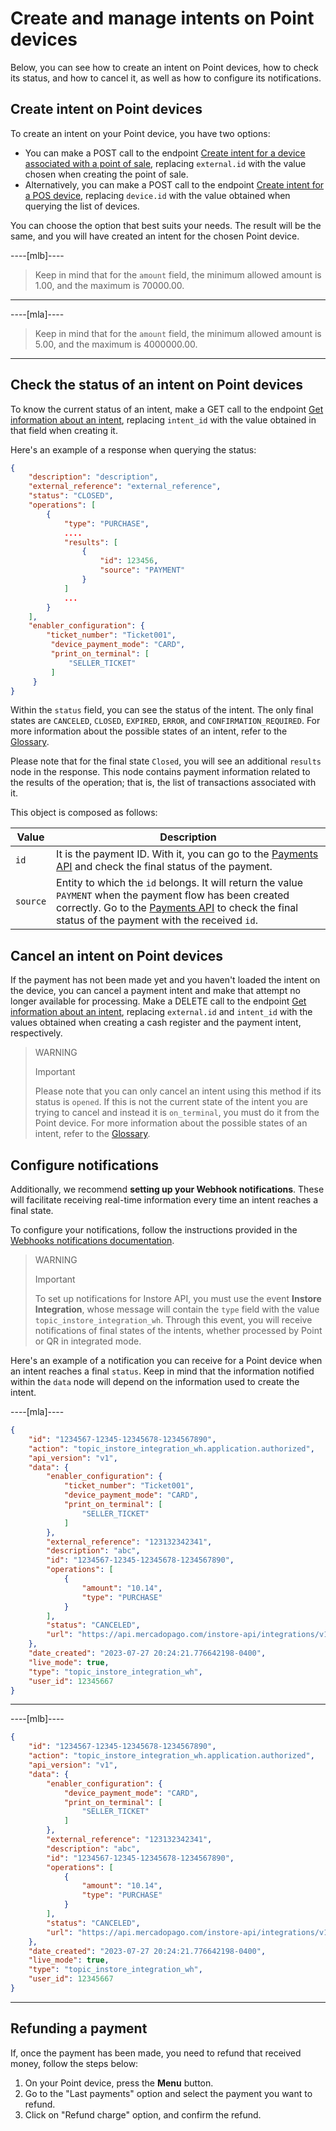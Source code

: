 # Create and manage intents on Point devices

Below, you can see how to create an intent on Point devices, how to check its status, and how to cancel it, as well as how to configure its notifications.

## Create intent on Point devices

To create an intent on your Point device, you have two options:
 * You can make a POST call to the endpoint [Create intent for a device associated with a point of sale](/developers/en/reference/instore-api/), replacing `external.id` with the value chosen when creating the point of sale.
 * Alternatively, you can make a POST call to the endpoint [Create intent for a POS device](/developers/en/reference/instore-api/), replacing `device.id` with the value obtained when querying the list of devices.

You can choose the option that best suits your needs. The result will be the same, and you will have created an intent for the chosen Point device.


----[mlb]----
> Keep in mind that for the `amount` field, the minimum allowed amount is 1.00, and the maximum is 70000.00.

------------

----[mla]----
> Keep in mind that for the `amount` field, the minimum allowed amount is 5.00, and the maximum is 4000000.00.

------------

## Check the status of an intent on Point devices

To know the current status of an intent, make a GET call to the endpoint [Get information about an intent](/developers/en/reference/instore-api/), replacing `intent_id` with the value obtained in that field when creating it.

Here's an example of a response when querying the status:

``` json
{
    "description": "description",
    "external_reference": "external_reference",
    "status": "CLOSED",
    "operations": [
        {
            "type": "PURCHASE",
            ....
            "results": [
                {
                    "id": 123456,
                    "source": "PAYMENT"
                }
            ]
            ...
        }
    ],
    "enabler_configuration": {
        "ticket_number": "Ticket001",
         "device_payment_mode": "CARD",
         "print_on_terminal": [
             "SELLER_TICKET"
         ]
     }
}
```

Within the `status` field, you can see the status of the intent. The only final states are `CANCELED`, `CLOSED`, `EXPIRED`, `ERROR`, and `CONFIRMATION_REQUIRED`.
For more information about the possible states of an intent, refer to the [Glossary](/developers/en/docs/ecosistema-presencial/glossary).

Please note that for the final state `Closed`, you will see an additional `results` node in the response. This node contains payment information related to the results of the operation; that is, the list of transactions associated with it.

This object is composed as follows:

| Value | Description |
|---|---|
| `id` | It is the payment ID. With it, you can go to the [Payments API](/developers/en/reference/payments/_payments_search/get) and check the final status of the payment. |
| `source` | Entity to which the `id` belongs. It will return the value `PAYMENT` when the payment flow has been created correctly. Go to the [Payments API](/developers/en/reference/payments/_payments_search/get) to check the final status of the payment with the received `id`. |

## Cancel an intent on Point devices

If the payment has not been made yet and you haven't loaded the intent on the device, you can cancel a payment intent and make that attempt no longer available for processing. 
Make a DELETE call to the endpoint [Get information about an intent](/developpers/en/reference/instore-api/), replacing `external.id` and `intent_id` with the values obtained when creating a cash register and the payment intent, respectively.

> WARNING
>
> Important
>
> Please note that you can only cancel an intent using this method if its status is `opened`. If this is not the current state of the intent you are trying to cancel and instead it is `on_terminal`, you must do it from the Point device. For more information about the possible states of an intent, refer to the [Glossary](/developers/en/docs/ecosistema-presencial/glossary).

## Configure notifications

Additionally, we recommend **setting up your Webhook notifications**. These will facilitate receiving real-time information every time an intent reaches a final state.

To configure your notifications, follow the instructions provided in the [Webhooks notifications documentation](/developers/en/docs/ecosistema-presencial/additional-content/your-integrations/notifications/webhooks).

> WARNING
>
> Important
>
> To set up notifications for Instore API, you must use the event **Instore Integration**, whose message will contain the `type` field with the value `topic_instore_integration_wh`. Through this event, you will receive notifications of final states of the intents, whether processed by Point or QR in integrated mode.

Here's an example of a notification you can receive for a Point device when an intent reaches a final `status`. Keep in mind that the information notified within the `data` node will depend on the information used to create the intent.

----[mla]----
``` json
{
    "id": "1234567-12345-12345678-1234567890",
    "action": "topic_instore_integration_wh.application.authorized",
    "api_version": "v1",
    "data": {
        "enabler_configuration": {
            "ticket_number": "Ticket001",
            "device_payment_mode": "CARD",
            "print_on_terminal": [
                "SELLER_TICKET"
            ]
        },
        "external_reference": "123132342341",
        "description": "abc",
        "id": "1234567-12345-12345678-1234567890",
        "operations": [
            {
                "amount": "10.14",
                "type": "PURCHASE"
            }
        ],
        "status": "CANCELED",
        "url": "https://api.mercadopago.com/instore-api/integrations/v1/intents/1234567-12345-12345678-1234567890/point"
    },
    "date_created": "2023-07-27 20:24:21.776642198-0400",
    "live_mode": true,
    "type": "topic_instore_integration_wh",
    "user_id": 12345667
}

```
------------
----[mlb]----
``` json
{
    "id": "1234567-12345-12345678-1234567890",
    "action": "topic_instore_integration_wh.application.authorized",
    "api_version": "v1",
    "data": {
        "enabler_configuration": {
            "device_payment_mode": "CARD",
            "print_on_terminal": [
                "SELLER_TICKET"
            ]
        },
        "external_reference": "123132342341",
        "description": "abc",
        "id": "1234567-12345-12345678-1234567890",
        "operations": [
            {
                "amount": "10.14",
                "type": "PURCHASE"
            }
        ],
        "status": "CANCELED",
        "url": "https://api.mercadopago.com/instore-api/integrations/v1/intents/1234567-12345-12345678-1234567890/point"
    },
    "date_created": "2023-07-27 20:24:21.776642198-0400",
    "live_mode": true,
    "type": "topic_instore_integration_wh",
    "user_id": 12345667
}

```
------------

## Refunding a payment 

If, once the payment has been made, you need to refund that received money, follow the steps below: 
1. On your Point device, press the **Menu** button. 
2. Go to the "Last payments" option and select the payment you want to refund. 
3. Click on "Refund charge" option, and confirm the refund.
